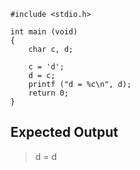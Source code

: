 ```
#include <stdio.h>

int main (void)
{
    char c, d;

    c = 'd';
    d = c;
    printf ("d = %c\n", d);
    return 0;
}
```

## Expected Output

> d = d
